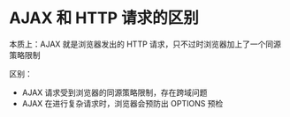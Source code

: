 # AJAX 和 HTTP 请求的区别

本质上：AJAX 就是浏览器发出的 HTTP 请求，只不过时浏览器加上了一个同源策略限制

区别：

- AJAX 请求受到浏览器的同源策略限制，存在跨域问题
- AJAX 在进行复杂请求时，浏览器会预防出 OPTIONS 预检
